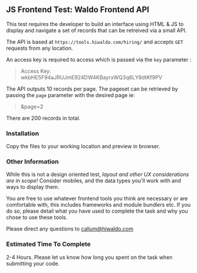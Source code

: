 ## JS Frontend Test: Waldo Frontend API

This test requires the developer to build an interface using HTML & JS to display and navigate a set of records that can be retreived via a small API.

The API is based at `https://tools.hiwaldo.com/hiring/` and accepts `GET` requests from any location.

An access key is required to access which is passed via the `key` parameter :

> Access Key: wkbHE5F94aJRUJmE924DW4KBayrxWQ3q6LY8dtKf9PV

The API outputs 10 records per page. The pageset can be retrieved by passing the `page` parameter with the desired page ie:

> &page=2

There are 200 records in total.

### Installation

Copy the files to your working location and preview in browser.

### Other Information

While this is not a design oriented test, *layout and other UX considerations are in scope*!
Consider mobiles, and the data types you'll work with and ways to display them.  

You are free to use whatever frontend tools you think are necessary or are comfortable with, this includes frameworks
and module bundlers etc. If you do so, please detail what you have used to complete the task and why you chose to use these tools.

Please direct any questions to callum@hiwaldo.com

### Estimated Time To Complete

2-4 Hours.  Please let us know how long you spent on the task when submitting your code.

